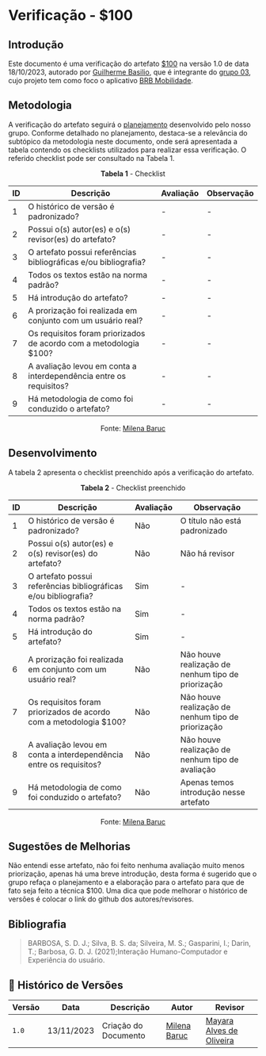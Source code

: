 # Verificação - $100

## Introdução

Este documento é uma verificação do artefato [$100](https://requisitos-de-software.github.io/2023.2-BRBMobilidade/Elicita%C3%A7%C3%A3o/prioriza%C3%A7%C3%A3o%20de%20requisitos/100/) na versão 1.0 de data 18/10/2023, autorado por [Guilherme Basilio](https://github.com/GuilhermeBES), que é integrante do [grupo 03](https://requisitos-de-software.github.io/2023.2-BRBMobilidade/), cujo projeto tem como foco o aplicativo [BRB Mobilidade](https://play.google.com/store/apps/details?id=br.com.brb.mobilidade&hl=pt_BR&gl=US&pli=1).

## Metodologia 

A verificação do artefato seguirá o [planejamento](./planejamendoDaVerificacao.md) desenvolvido pelo nosso grupo. Conforme detalhado no planejamento, destaca-se a relevância do subtópico da metodologia neste documento, onde será apresentada a tabela contendo os checklists utilizados para realizar essa verificação. O referido checklist pode ser consultado na Tabela 1.

<center>

**Tabela 1** - Checklist

| ID | Descrição                                                                      | Avaliação  | Observação |
|----|--------------------------------------------------------------------------------|------------|------------|
| 1  | O histórico de versão é padronizado?                                           |     -      |     -      |
| 2  | Possui o(s) autor(es) e o(s) revisor(es) do artefato?                          |     -      |     -      |
| 3  | O artefato possui referências bibliográficas e/ou bibliografia?                |     -      |     -      |
| 4  | Todos os textos estão na norma padrão?                                         |     -      |     -      |
| 5  | Há introdução do artefato?                                                     |     -      |     -      |
| 6  | A prorização foi realizada em conjunto com um usuário real?                    |     -      |     -      |
| 7  | Os requisitos foram priorizados de acordo com a metodologia $100?              |     -      |     -      |
| 8  | A avaliação levou em conta a interdependência entre os requisitos?             |     -      |     -      |
| 9  | Há metodologia de como foi conduzido o artefato?                               |     -      |     -      |

Fonte: [Milena Baruc](https://github.com/MilenaBaruc)

</center>

## Desenvolvimento

A tabela 2 apresenta o checklist preenchido após a verificação do artefato.

<center>

**Tabela 2** - Checklist preenchido

| ID | Descrição                                                                      | Avaliação  | Observação |
|----|--------------------------------------------------------------------------------|------------|------------|
| 1  | O histórico de versão é padronizado?                                           |     Não    | O título não está padronizado |
| 2  | Possui o(s) autor(es) e o(s) revisor(es) do artefato?                          |     Não    | Não há revisor |
| 3  | O artefato possui referências bibliográficas e/ou bibliografia?                |     Sim    |     -      |
| 4  | Todos os textos estão na norma padrão?                                         |     Sim    |     -      |
| 5  | Há introdução do artefato?                                                     |     Sim    |     -      |
| 6  | A prorização foi realizada em conjunto com um usuário real?                    |     Não    | Não houve realização de nenhum tipo de priorização |
| 7  | Os requisitos foram priorizados de acordo com a metodologia $100?              |     Não    | Não houve realização de nenhum tipo de priorização |
| 8  | A avaliação levou em conta a interdependência entre os requisitos?             |     Não    | Não houve realização de nenhum tipo de avaliação |
| 9  | Há metodologia de como foi conduzido o artefato?                               |     Não    | Apenas temos introdução nesse artefato |

Fonte: [Milena Baruc](https://github.com/MilenaBaruc)

</center>

## Sugestões de Melhorias

Não entendi esse artefato, não foi feito nenhuma avaliação muito menos priorização, apenas há uma breve introdução, desta forma é sugerido que o grupo refaça o planejamento e a elaboração para o artefato para que de fato seja feito a técnica $100. Uma dica que pode melhorar o histórico de versões é colocar o link do github dos autores/revisores.

## Bibliografia

> BARBOSA, S. D. J.; Silva, B. S. da; Silveira, M. S.; Gasparini, I.; Darin, T.; Barbosa, G. D. J. (2021);Interação Humano-Computador e Experiência do usuário.

## 📑 Histórico de Versões

| Versão | Data       | Descrição                                       | Autor                                          | Revisor                                      |
| ------ | ---------- | ----------------------------------------------- | -----------------------------------------------| ---------------------------------------------|
| `1.0`  | 13/11/2023 | Criação do Documento | [Milena Baruc](https://github.com/MilenaBaruc) | [Mayara Alves de Oliveira](https://github.com/Mayara-tech) |
